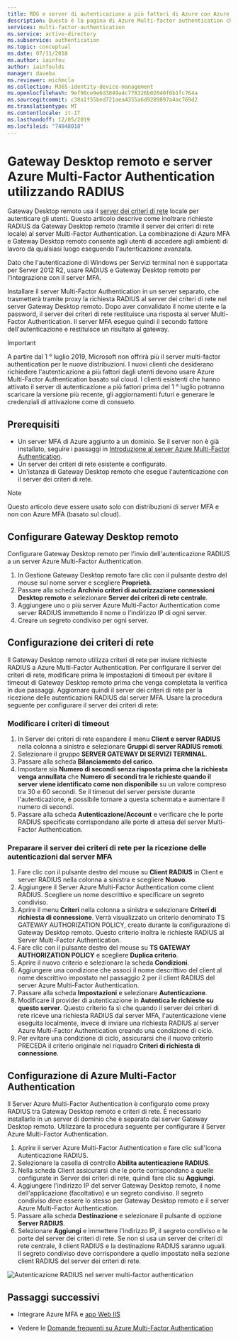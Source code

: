 ```yaml
---
title: RDG e server di autenticazione a più fattori di Azure con Azure Active Directory RADIUS
description: Questa è la pagina di Azure Multi-factor authentication che sarà utile per la distribuzione di Gateway Desktop remoto (RD) e Server Azure Multi-Factor Authentication tramite RADIUS.
services: multi-factor-authentication
ms.service: active-directory
ms.subservice: authentication
ms.topic: conceptual
ms.date: 07/11/2018
ms.author: iainfou
author: iainfoulds
manager: daveba
ms.reviewer: michmcla
ms.collection: M365-identity-device-management
ms.openlocfilehash: 9ef90ce9e6d3849a4c778326b02040f0b1fc764a
ms.sourcegitcommit: c38a1f55bed721aea4355a6d9289897a4ac769d2
ms.translationtype: MT
ms.contentlocale: it-IT
ms.lasthandoff: 12/05/2019
ms.locfileid: "74848018"
---
```

# <a name="remote-desktop-gateway-and-azure-multi-factor-authentication-server-using-radius"></a>Gateway Desktop remoto e server Azure Multi-Factor Authentication utilizzando RADIUS

Gateway Desktop remoto usa il [server dei criteri di rete](https://docs.microsoft.com/windows-server/networking/core-network-guide/core-network-guide#BKMK_optionalfeatures) locale per autenticare gli utenti. Questo articolo descrive come inoltrare richieste RADIUS da Gateway Desktop remoto (tramite il server dei criteri di rete locale) al server Multi-Factor Authentication. La combinazione di Azure MFA e Gateway Desktop remoto consente agli utenti di accedere agli ambienti di lavoro da qualsiasi luogo eseguendo l'autenticazione avanzata.

Dato che l'autenticazione di Windows per Servizi terminal non è supportata per Server 2012 R2, usare RADIUS e Gateway Desktop remoto per l'integrazione con il server MFA.

Installare il server Multi-Factor Authentication in un server separato, che trasmetterà tramite proxy la richiesta RADIUS al server dei criteri di rete nel server Gateway Desktop remoto. Dopo aver convalidato il nome utente e la password, il server dei criteri di rete restituisce una risposta al server Multi-Factor Authentication. Il server MFA esegue quindi il secondo fattore dell'autenticazione e restituisce un risultato al gateway.

> [!IMPORTANT]
> A partire dal 1 ° luglio 2019, Microsoft non offrirà più il server multi-factor authentication per le nuove distribuzioni. I nuovi clienti che desiderano richiedere l'autenticazione a più fattori dagli utenti devono usare Azure Multi-Factor Authentication basato sul cloud. I clienti esistenti che hanno attivato il server di autenticazione a più fattori prima del 1 ° luglio potranno scaricare la versione più recente, gli aggiornamenti futuri e generare le credenziali di attivazione come di consueto.

## <a name="prerequisites"></a>Prerequisiti

- Un server MFA di Azure aggiunto a un dominio. Se il server non è già installato, seguire i passaggi in [Introduzione al server Azure Multi-Factor Authentication](howto-mfaserver-deploy.md).
- Un server dei criteri di rete esistente e configurato.
- Un'istanza di Gateway Desktop remoto che esegue l'autenticazione con il server dei criteri di rete.

> [!NOTE]
> Questo articolo deve essere usato solo con distribuzioni di server MFA e non con Azure MFA (basato sul cloud).

## <a name="configure-the-remote-desktop-gateway"></a>Configurare Gateway Desktop remoto

Configurare Gateway Desktop remoto per l'invio dell'autenticazione RADIUS a un server Azure Multi-Factor Authentication.

1. In Gestione Gateway Desktop remoto fare clic con il pulsante destro del mouse sul nome server e scegliere **Proprietà**.
2. Passare alla scheda **Archivio criteri di autorizzazione connessioni Desktop remoto** e selezionare **Server dei criteri di rete centrale**.
3. Aggiungere uno o più server Azure Multi-Factor Authentication come server RADIUS immettendo il nome o l'indirizzo IP di ogni server.
4. Creare un segreto condiviso per ogni server.

## <a name="configure-nps"></a>Configurazione dei criteri di rete

Il Gateway Desktop remoto utilizza criteri di rete per inviare richieste RADIUS a Azure Multi-Factor Authentication. Per configurare il server dei criteri di rete, modificare prima le impostazioni di timeout per evitare il timeout di Gateway Desktop remoto prima che venga completata la verifica in due passaggi. Aggiornare quindi il server dei criteri di rete per la ricezione delle autenticazioni RADIUS dal server MFA. Usare la procedura seguente per configurare il server dei criteri di rete:

### <a name="modify-the-timeout-policy"></a>Modificare i criteri di timeout

1. In Server dei criteri di rete espandere il menu **Client e server RADIUS** nella colonna a sinistra e selezionare **Gruppi di server RADIUS remoti**.
2. Selezionare il gruppo **SERVER GATEWAY DI SERVIZI TERMINAL**.
3. Passare alla scheda **Bilanciamento del carico**.
4. Impostare sia **Numero di secondi senza risposta prima che la richiesta venga annullata** che **Numero di secondi tra le richieste quando il server viene identificato come non disponibile** su un valore compreso tra 30 e 60 secondi. Se il timeout del server persiste durante l'autenticazione, è possibile tornare a questa schermata e aumentare il numero di secondi.
5. Passare alla scheda **Autenticazione/Account** e verificare che le porte RADIUS specificate corrispondano alle porte di attesa del server Multi-Factor Authentication.

### <a name="prepare-nps-to-receive-authentications-from-the-mfa-server"></a>Preparare il server dei criteri di rete per la ricezione delle autenticazioni dal server MFA

1. Fare clic con il pulsante destro del mouse su **Client RADIUS** in Client e server RADIUS nella colonna a sinistra e scegliere **Nuovo**.
2. Aggiungere il Server Azure Multi-Factor Authentication come client RADIUS. Scegliere un nome descrittivo e specificare un segreto condiviso.
3. Aprire il menu **Criteri** nella colonna a sinistra e selezionare **Criteri di richiesta di connessione**. Verrà visualizzato un criterio denominato TS GATEWAY AUTHORIZATION POLICY, creato durante la configurazione di Gateway Desktop remoto. Questo criterio inoltra le richieste RADIUS al Server Multi-Factor Authentication.
4. Fare clic con il pulsante destro del mouse su **TS GATEWAY AUTHORIZATION POLICY** e scegliere **Duplica criterio**.
5. Aprire il nuovo criterio e selezionare la scheda **Condizioni**.
6. Aggiungere una condizione che associ il nome descrittivo del client al nome descrittivo impostato nel passaggio 2 per il client RADIUS del server Azure Multi-Factor Authentication.
7. Passare alla scheda **Impostazioni** e selezionare **Autenticazione**.
8. Modificare il provider di autenticazione in **Autentica le richieste su questo server**. Questo criterio fa sì che quando il server dei criteri di rete riceve una richiesta RADIUS dal server MFA, l'autenticazione viene eseguita localmente, invece di inviare una richiesta RADIUS al server Azure Multi-Factor Authentication creando una condizione di ciclo.
9. Per evitare una condizione di ciclo, assicurarsi che il nuovo criterio PRECEDA il criterio originale nel riquadro **Criteri di richiesta di connessione**.

## <a name="configure-azure-multi-factor-authentication"></a>Configurazione di Azure Multi-Factor Authentication

Il Server Azure Multi-Factor Authentication è configurato come proxy RADIUS tra Gateway Desktop remoto e criteri di rete.  È necessario installarlo in un server di dominio che è separato dal server Gateway Desktop remoto. Utilizzare la procedura seguente per configurare il Server Azure Multi-Factor Authentication.

1. Aprire il server Azure Multi-Factor Authentication e fare clic sull'icona Autenticazione RADIUS.
2. Selezionare la casella di controllo **Abilita autenticazione RADIUS**.
3. Nella scheda Client assicurarsi che le porte corrispondano a quelle configurate in Server dei criteri di rete, quindi fare clic su **Aggiungi**.
4. Aggiungere l'indirizzo IP del server Gateway Desktop remoto, il nome dell'applicazione (facoltativo) e un segreto condiviso. Il segreto condiviso deve essere lo stesso per Gateway Desktop remoto e il server Azure Multi-Factor Authentication.
3. Passare alla scheda **Destinazione** e selezionare il pulsante di opzione **Server RADIUS**.
4. Selezionare **Aggiungi** e immettere l'indirizzo IP, il segreto condiviso e le porte del server dei criteri di rete. Se non si usa un server dei criteri di rete centrale, il client RADIUS e la destinazione RADIUS saranno uguali. Il segreto condiviso deve corrispondere a quello impostato nella sezione client RADIUS del server dei criteri di rete.

![Autenticazione RADIUS nel server multi-factor authentication](./media/howto-mfaserver-nps-rdg/radius.png)

## <a name="next-steps"></a>Passaggi successivi

- Integrare Azure MFA e [app Web IIS](howto-mfaserver-iis.md)

- Vedere le [Domande frequenti su Azure Multi-Factor Authentication](multi-factor-authentication-faq.md)
